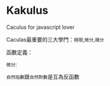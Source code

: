 Kakulus 
============

Caculus for javascript lover


Caculas最重要的三大學門：`極限`,`微分`,`積分`

函數定義：


`微分`:






`自然指數`跟`自然對數`是互為反函數